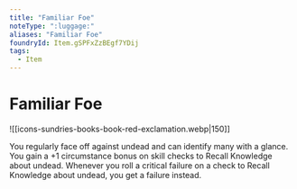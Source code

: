 ```yaml
---
title: "Familiar Foe"
noteType: ":luggage:"
aliases: "Familiar Foe"
foundryId: Item.gSPFxZzBEgf7YDij
tags:
  - Item
---
```


# Familiar Foe
![[icons-sundries-books-book-red-exclamation.webp|150]]

You regularly face off against undead and can identify many with a glance. You gain a +1 circumstance bonus on skill checks to Recall Knowledge about undead. Whenever you roll a critical failure on a check to Recall Knowledge about undead, you get a failure instead.
